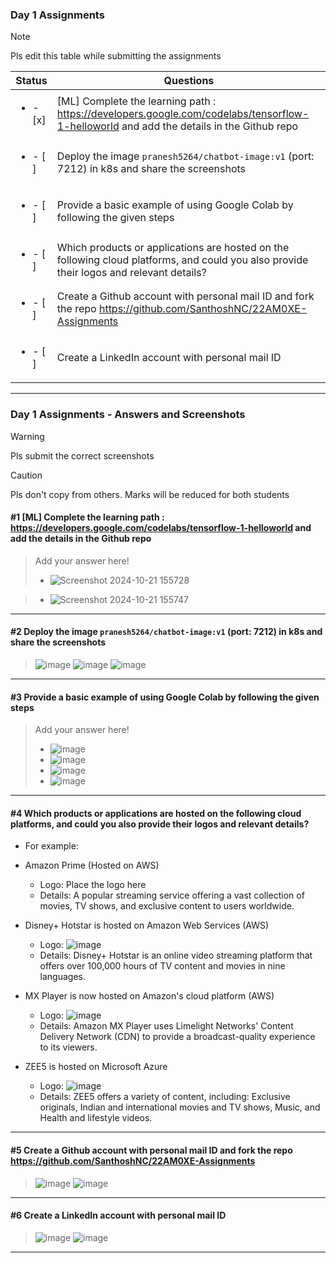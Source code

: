 ### Day 1 Assignments

> [!NOTE]
> Pls edit this table while submitting the assignments

| Status         | Questions     | 
|----------------|---------------|
| <ul><li>- [x] </li></ul> | [ML] Complete the learning path : https://developers.google.com/codelabs/tensorflow-1-helloworld and add the details in the Github repo |
| <ul><li>- [ ] </li></ul> | Deploy the image `pranesh5264/chatbot-image:v1` (port: 7212) in k8s and share the screenshots |
| <ul><li>- [ ] </li></ul> | Provide a basic example of using Google Colab by following the given steps  |
| <ul><li>- [ ] </li></ul> | Which products or applications are hosted on the following cloud platforms, and could you also provide their logos and relevant details?  |
| <ul><li>- [ ] </li></ul> | Create a Github account with personal mail ID and fork the repo https://github.com/SanthoshNC/22AM0XE-Assignments  |
| <ul><li>- [ ] </li></ul> | Create a LinkedIn account with personal mail ID  |


***

### Day 1 Assignments - Answers and Screenshots

> [!WARNING]
> Pls submit the correct screenshots

> [!CAUTION]
> Pls don't copy from others. Marks will be reduced for both students

#### #1 [ML] Complete the learning path : https://developers.google.com/codelabs/tensorflow-1-helloworld and add the details in the Github repo
> Add your answer here!
> - ![Screenshot 2024-10-21 155728](https://github.com/user-attachments/assets/c162dfe8-9467-4c3f-a093-4252125fbc6d)


> - ![Screenshot 2024-10-21 155747](https://github.com/user-attachments/assets/df7aeccf-6bd4-4f98-b110-591b48d15f6a)



***

#### #2 Deploy the image `pranesh5264/chatbot-image:v1` (port: 7212) in k8s and share the screenshots
> ![image](https://github.com/user-attachments/assets/4f3fe66d-68a1-40c4-aa07-32f9453a863f)
> ![image](https://github.com/user-attachments/assets/10919a3b-389e-46a9-be85-bc0be077bed0)
> ![image](https://github.com/user-attachments/assets/a9c1e2b6-8836-4126-b9f1-1b33bd1287e3)




***

#### #3 Provide a basic example of using Google Colab by following the given steps
> Add your answer here!
> - ![image](https://github.com/user-attachments/assets/e7ee9515-29d4-436b-a1d6-18dd1d183432)
> - ![image](https://github.com/user-attachments/assets/fe849333-b567-4cd3-b542-be92d5ea7e02)
> - ![image](https://github.com/user-attachments/assets/efcf27e9-f017-45e3-b449-643a9948b241)
> - ![image](https://github.com/user-attachments/assets/a90a74be-e87d-44c5-a52a-a9319938fbea)


***

#### #4 Which products or applications are hosted on the following cloud platforms, and could you also provide their logos and relevant details? 
- For example:
- Amazon Prime (Hosted on AWS)
  - Logo: Place the logo here
  - Details: A popular streaming service offering a vast collection of movies, TV shows, and exclusive content to users worldwide.

- Disney+ Hotstar is hosted on Amazon Web Services (AWS)
   - Logo: ![image](https://github.com/user-attachments/assets/182c013b-9b49-480a-95e7-7125188c78f2)
   - Details: Disney+ Hotstar is an online video streaming platform that offers over 100,000 hours of TV content and movies in nine languages.

- MX Player is now hosted on Amazon's cloud platform (AWS)
   - Logo: ![image](https://github.com/user-attachments/assets/9e4c43fe-1ac5-40bf-a2df-4b4911924a31)
   - Details: Amazon MX Player uses Limelight Networks' Content Delivery Network (CDN) to provide a broadcast-quality experience to its viewers.
- ZEE5 is hosted on Microsoft Azure
   - Logo: ![image](https://github.com/user-attachments/assets/0e01e770-95bd-4ee8-a13f-32511b147084)
   - Details: ZEE5 offers a variety of content, including: Exclusive originals, Indian and international movies and TV shows, Music, and Health and lifestyle videos.

***

#### #5 Create a Github account with personal mail ID and fork the repo https://github.com/SanthoshNC/22AM0XE-Assignments
> ![image](https://github.com/user-attachments/assets/79a76b9b-d51c-479a-bfe7-b90654023015)
> ![image](https://github.com/user-attachments/assets/44b18758-5418-44b2-bf6d-92a757f400f9)



***

#### #6 Create a LinkedIn account with personal mail ID
> ![image](https://github.com/user-attachments/assets/1c8ed00f-2c37-48d9-ac64-44bab7babb59)
> ![image](https://github.com/user-attachments/assets/a84593ab-eb60-4c6f-88e4-70e0e709a849)



***
